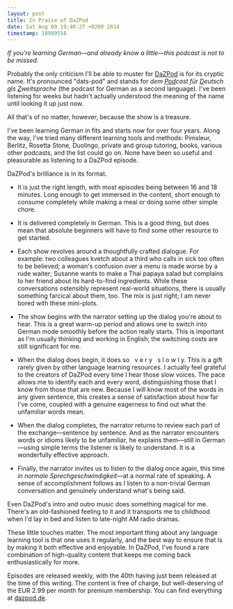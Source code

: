 ```yaml
---
layout: post
title: In Praise of DaZPod
date: Sat Aug 09 19:40:27 +0200 2014
timestamp: 18989558
---
```


_If you're learning German—and already know a little—this podcast is not to be missed._

Probably the only criticism I'll be able to muster for [DaZPod](http://dazpod.de/) is for its cryptic name. It's pronounced "dats-pod" and stands for _dem <u>Pod</u>cast für <u>D</u>eutsch <u>a</u>ls <u>Z</u>weitsprache_ (the podcast for German as a second language). I've been listening for weeks but hadn't actually understood the meaning of the name until looking it up just now.

All that's of no matter, however, because the show is a treasure.

I've been learning German in fits and starts now for over four years. Along the way, I've tried many different learning tools and methods: Pimsleur, Berlitz, Rosetta Stone, Duolingo, private and group tutoring, books, various other podcasts, and the list could go on. None have been so useful and pleasurable as listening to a DaZPod episode.

DaZPod's brilliance is in its format.

 - It is just the right length, with most episodes being between 16 and 18 minutes. Long enough to get immersed in the content, short enough to consume completely while making a meal or doing some other simple chore.

 - It is delivered completely in German. This is a good thing, but does mean that absolute beginners will have to find some other resource to get started.

 - Each show revolves around a thoughtfully crafted dialogue. For example: two colleagues kvetch about a third who calls in sick too often to be believed; a woman's confusion over a menu is made worse by a rude waiter; Susanne wants to make a Thai papaya salad but complains to her friend about its hard-to-find ingredients. While these conversations ostensibly represent real-world situations, there is usually something farcical about them, too. The mix is just right; I am never bored with these mini-plots.

 - The show begins with the narrator setting up the dialog you're about to hear. This is a great warm-up period and allows one to switch into German mode smoothly before the action really starts. This is important as I'm usually thinking and working in English; the switching costs are still significant for me.

 - When the dialog does begin, it does so &nbsp; v e r y &nbsp; s l o w l y. This is a gift rarely given by other language learning resources. I actually feel grateful to the creators of DaZPod every time I hear those slow voices. The pace allows me to identify each and every word, distinguishing those that I know from those that are new. Because I will know most of the words in any given sentence, this creates a sense of satisfaction about how far I've come, coupled with a genuine eagerness to find out what the unfamiliar words mean.

 - When the dialog completes, the narrator returns to review each part of the exchange—sentence by sentence. And as the narrator encounters words or idioms likely to be unfamiliar, he explains them—still in German—using simple terms the listener is likely to understand. It is a wonderfully effective approach.

 - Finally, the narrator invites us to listen to the dialog once again, this time _in normale Sprechgeschwindigkeit_—at a normal rate of speaking. A sense of accomplishment follows as I listen to a non-trivial German conversation and genuinely understand what's being said.

Even DaZPod's intro and outro music does something magical for me. There's an old-fashioned feeling to it and it transports me to childhood when I'd lay in bed and listen to late-night AM radio dramas.

These little touches matter. The most important thing about any language learning tool is that one uses it regularly, and the best way to ensure that is by making it both effective and enjoyable. In DaZPod, I've found a rare combination of high-quality content that keeps me coming back enthusiastically for more.

Episodes are released weekly, with the 40th having just been released at the time of this writing. The content is free of charge, but well-deserving of the EUR 2.99 per month for premium membership. You can find everything at [dazpod.de](http://dazpod.de).

